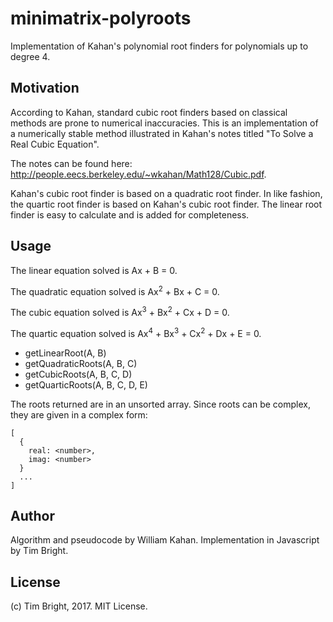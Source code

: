 # minimatrix-polyroots
Implementation of Kahan's polynomial root finders for polynomials up to degree 4.

## Motivation
According to Kahan, standard cubic root finders based on classical methods are prone to numerical inaccuracies. This is an implementation of a numerically stable method illustrated in Kahan's notes titled "To Solve a Real Cubic Equation".

The notes can be found here: http://people.eecs.berkeley.edu/~wkahan/Math128/Cubic.pdf.

Kahan's cubic root finder is based on a quadratic root finder. In like fashion, the quartic root finder is based on Kahan's cubic root finder. The linear root finder is easy to calculate and is added for completeness.

## Usage
The linear equation solved is Ax + B = 0.

The quadratic equation solved is Ax<sup>2</sup> + Bx + C = 0.

The cubic equation solved is Ax<sup>3</sup> + Bx<sup>2</sup> + Cx + D = 0.

The quartic equation solved is Ax<sup>4</sup> + Bx<sup>3</sup> + Cx<sup>2</sup> + Dx + E = 0.

- getLinearRoot(A, B)
- getQuadraticRoots(A, B, C)
- getCubicRoots(A, B, C, D)
- getQuarticRoots(A, B, C, D, E)

The roots returned are in an unsorted array. Since roots can be complex, they are given in a complex form:
```
[
  {
    real: <number>,
    imag: <number>
  }
  ...
]
```

## Author
Algorithm and pseudocode by William Kahan.
Implementation in Javascript by Tim Bright.

## License
(c) Tim Bright, 2017. MIT License.